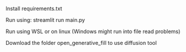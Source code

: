 Install requirements.txt

Run using: streamlit run main.py

Run using WSL or on linux (Windows might run into file read problems)

Download the folder open_generative_fill to use diffusion tool
